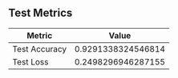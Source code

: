 ## Test Metrics
| Metric | Value |
|--------|-------|
| Test Accuracy | 0.9291338324546814 |
| Test Loss | 0.2498296946287155 |
